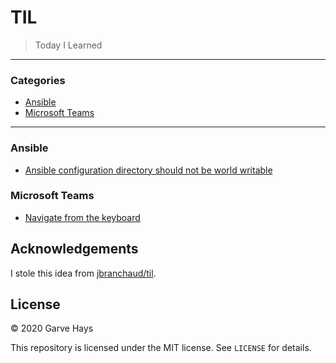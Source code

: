 # TIL

> Today I Learned

---

### Categories

* [Ansible](#ansible)
* [Microsoft Teams](#microsoft-teams)

---

### Ansible

- [Ansible configuration directory should not be world writable](ansible/ansible-cfg.md)

### Microsoft Teams

- [Navigate from the keyboard](msteams/navigate.md)

## Acknowledgements

I stole this idea from [jbranchaud/til](https://github.com/jbranchaud/til).

## License

&copy; 2020 Garve Hays

This repository is licensed under the MIT license. See `LICENSE` for details.
